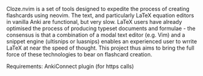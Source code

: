 Cloze.nvim is a set of tools designed to expedite the process of creating flashcards using neovim. The text, and particularly LaTeX equation editors in vanilla Anki are functional, but very slow. LaTeX users have already optimised the process of producing typeset documents and formulae - the consensus is that a combination of a modal text editor (e.g. Vim) and a snippet engine (ultisnips or luasnips) enables an experienced user to wrrite LaTeX at near the speed of thought. This project thus aims to bring the full force of these technologies to bear on flashcard creation.

Requirements:
AnkiConnect plugin (for https calls)





